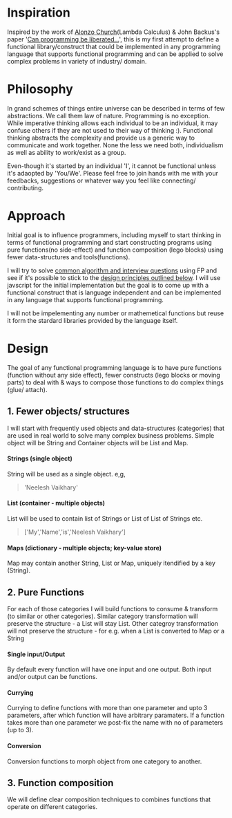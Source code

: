 # Inspiration
Inspired by the work of [Alonzo Church](https://en.wikipedia.org/wiki/Alonzo_Church)(Lambda Calculus) & John Backus's paper '[Can programming be liberated...](https://github.com/van001/lesscode/blob/master/can-programming-be-liberated.pdf)', this is my first attempt to define a functional library/construct that could be implemented in any programming language that supports functional programming and can be applied to solve complex problems in variety of industry/ domain. 

# Philosophy
In grand schemes of things entire universe can be described in terms of few abstractions. We call them law of nature. Programming is no exception. While imperative thinking allows each individual to be an individual, it may confuse others if they are not used to their way of thinking :). Functional thinking abstracts the complexity and provide us a generic way to  communicate and work together. None the less we need both, individualism as well as ability to work/exist as a group.

Even-though it's started by an individual 'I', it cannot be functional unless it's adaopted by 'You/We'. Please feel free to join hands with me with your feedbacks, suggestions or whatever way you feel like connecting/ contributing.

# Approach
Initial goal is to influence programmers, including myself to start thinking in terms of functional programming and start constructing programs using pure functions(no side-effect) and function composition (lego blocks) using fewer data-structures and tools(functions).

I will try to solve [common algorithm and interview questions](https://github.com/van001/lesscode/tree/master/nodejs/excercise) using FP and see if it's possible to stick to the [design principles outlined below](https://github.com/van001/lesscode/blob/master/readme.md#Design). I will use javscript for the initial implementation but the goal is to come up with a functional construct that is language independent and can be implemented in any language that supports functional programming.

I will not be impelementing any number or mathemetical functions but reuse it form the stardard libraries provided by the language itself.

# Design
The goal of any functional programming language is to have pure functions (function without any side effect), fewer constructs (lego blocks or moving parts) to deal with & ways to compose those functions to do complex things (glue/ attach).

## 1. Fewer objects/ structures
I will start with frequently used objects and data-structures (categories) that are used in real world to solve many complex business problems. Simple object will be String and Container objects will be List and Map.

#### Strings (single object)
String will be used as a single object. e,g, 
> 'Neelesh Vaikhary'

#### List (container - multiple objects) 
List will be used to contain list of Strings or List of List of Strings etc.
> ['My','Name','is','Neelesh Vaikhary']

#### Maps (dictionary - multiple objects; key-value store)
Map may contain another String, List or Map, uniquely itendified by a key (String). 


## 2. Pure Functions 
For each of those categories I will build functions to consume & transform (to similar or other categories). Similar category transformation will preserve the structure - a List will stay List. Other categroy transformation will not preserve the structure - for e.g. when a List is converted to Map or a String

#### Single input/Output
By default every function will have one input and one output. Both input and/or output can be functions.

#### Currying
Currying to define functions with more than one parameter and upto 3 parameters, after which function will have arbitrary paramaters. If a function takes more than one parameter we post-fix the name with no of parameters (up to 3). 

#### Conversion
Conversion functions to morph object from one category to another.


## 3. Function composition
We will define clear composition techniques to combines functions that operate on different categories. 
